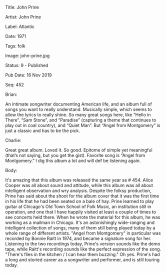Title:  John Prine

Artist: John Prine

Label:  Atlantic

Date:   1971

Tags:   folk

Image:  john-prine.jpg

Status: 9 - Published

Pub Date: 16 Nov 2019

Seq:    452

Brian: 

An intimate songwriter documenting American life, and an album full of songs you want to really understand. Musically simple, which seems to allow the lyrics to really shine. So many great songs here, like “Hello in There”, “Sam Stone”, and “Paradise” (capturing a theme that continues to play out in coal country), and “Quiet Man”. But “Angel from Montgomery” is just a classic and has to be the pick.


Charlie: 

Great great album. Loved it. So good. Epitome of simple yet meaningful (that’s not saying, but you get the gist). Favorite song is “Angel from Montgomery.” I dig this album a lot and will def be listening again. 


Body: 

It's amazing that this album was released the same year as # 454. Alice Cooper was all about sound and attitude, while this album was all about intelligent observation and wry analysis. Despite the folksy production, Prine has said about the shoot for the album cover that it was the first time in his life that he had been seated on a bale of hay. Prine learned to play guitar at Chicago's Old Town School of Folk Music, an institution still in operation, and one that I have happily visited at least a couple of times to see concerts held there. When he wrote the material for this album, he was working as a mailman in Chicago. It's an astonishingly wide-ranging and intelligent collection of songs, many of them still being played today by a whole range of different artists. "Angel from Montgomery" in particular was recorded by Bonnie Raitt in 1974, and became a signature song for her. Listening to the two recordings today, Prine's version sounds like the demo tape, while Raitt's recording sounds like the perfect expression of the song. "There's flies in the kitchen / I can hear them buzzing." Oh yes. Prine's had a long and storied career as a songwriter and performer, and is still touring today. 

